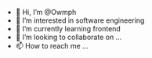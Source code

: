 - 👋 Hi, I’m @Owmph
- 👀 I’m interested in software engineering
- 🌱 I’m currently learning frontend
- 💞️ I’m looking to collaborate on ...
- 📫 How to reach me ...

<!---
Owmph/Owmph is a ✨ special ✨ repository because its `README.md` (this file) appears on your GitHub profile.
You can click the Preview link to take a look at your changes.
--->
